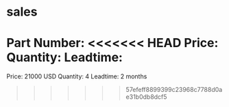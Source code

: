 # sales
Part Number:
<<<<<<< HEAD
Price: 
Quantity:
Leadtime:
=======
Price: 21000 USD
Quantity: 4
Leadtime: 2 months
>>>>>>> 57efeff8899399c23968c7788d0ae31b0db8dcf5
